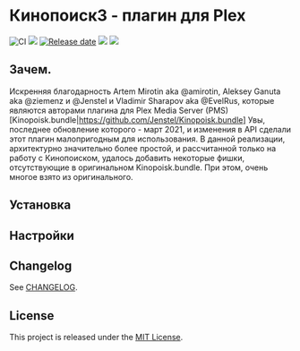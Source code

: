 # Кинопоиск3 - плагин для Plex
<!-- https://shields.io/badges/git-hub-release -->
![CI][release-image]
[![][version-image]][changelog-url]
[![Release date][release-date-image]][release-url]
[![][version-beta-image]][changelog-url]
[![][license-image]][license-url]


## Зачем.
Искренняя благодарность Artem Mirotin aka @amirotin, Aleksey Ganuta aka @ziemenz и @Jenstel и Vladimir Sharapov aka @EvelRus, которые являются авторами плагина для Plex Media Server (PMS) [Kinopoisk.bundle|https://github.com/Jenstel/Kinopoisk.bundle]
Увы, последнее обновление которого - март 2021, и изменения в API сделали этот плагин малопригодным для использования.
В данной реализации, архитектурно значительно более простой, и рассчитанной только на работу с Кинопоиском, удалось добавить некоторые фишки, отсутствующие в оригинальном Kinopoisk.bundle. При этом, очень многое взято из оригинального.

## Установка

## Настройки

## Changelog
See [CHANGELOG][changelog-url].

## License
This project is released under the [MIT License][license-url].

<!-- Links: -->
[release-url]: https://github.com/lugovskovp/Kinopoisk3.bundle
[changelog-url]: https://github.com/lugovskovp/Kinopoisk3.bundle/blob/master/CHANGELOG.md

[release-image]: https://github.com/lugovskovp/Kinopoisk3.bundle/actions/workflows/release.yml/badge.svg?branch=master
[release-url]: https://github.com/lugovskovp/Kinopoisk3.bundle/actions/workflows/release.yml

[version-image]: https://img.shields.io/github/v/release/lugovskovp/Kinopoisk3.bundle
[version-beta-image]: https://img.shields.io/github/v/release/lugovskovp/Kinopoisk3.bundle?include_prereleases
[release-date-image]: https://img.shields.io/github/release-date/lugovskovp/Kinopoisk3.bundle

[license-url]: https://github.com/lugovskovp/Kinopoisk3.bundle/blob/main/LICENSE
[license-image]: https://img.shields.io/github/license/lugovskovp/Kinopoisk3.bundle


